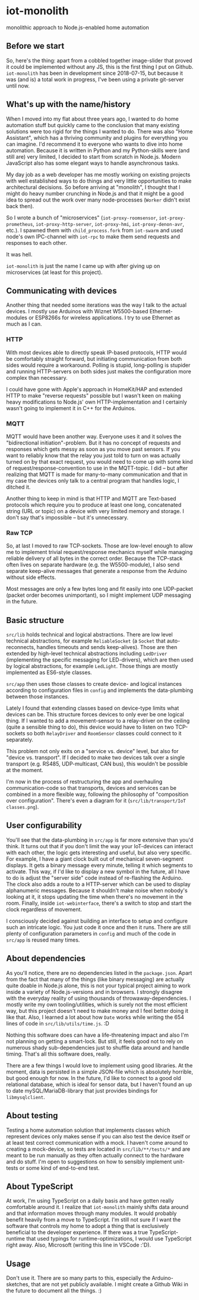 # iot-monolith

monolithic approach to Node.js-enabled home automation

## Before we start

So, here's the thing: apart from a cobbled together image-slider that proved it could be implemented without any JS, this is the first thing I put on Github.
`iot-monolith` has been in development since 2018-07-15, but because it was (and is) a total work in progress, I've been using a private git-server until now.

## What's up with the name/history

When I moved into my flat about three years ago, I wanted to do home automation stuff but quickly came to the conclusion that many existing solutions were too rigid for the things I wanted to do. There was also "Home Assistant", which has a thriving community and plugins for everything you can imagine. I'd recommend it to everyone who wants to dive into home automation. Because it is written in Python and my Python-skills were (and still are) very limited, I decided to start from scratch in Node.js. Modern JavaScript also has some elegant ways to handle asynchronous tasks.

My day job as a web developer has me mostly working on existing projects with well established ways to do things and very little opportunities to make architectural decisions. So before arriving at "monolith", I thought that I might do heavy number crunching in Node.js and that it might be a good idea to spread out the work over many node-processes (`Worker` didn't exist back then).

So I wrote a bunch of "microservices" (`iot-proxy-roomsensor`, `iot-proxy-prometheus`, `iot-proxy-http-server`, `iot-proxy-hmi`, `iot-proxy-denon-avr`, etc.). I spawned them with `child_process.fork` from `iot-swarm` and used node's own IPC-channel with `iot-rpc` to make them send requests and responses to each other.

It was hell.

`iot-monolith` is just the name I came up with after giving up on microservices (at least for this project).

## Communicating with devices

Another thing that needed some iterations was the way I talk to the actual devices. I mostly use Arduinos with Wiznet W5500-based Ethernet-modules or ESP8266s for wireless applications. I try to use Ethernet as much as I can.

### HTTP

With most devices able to directly speak IP-based protocols, HTTP would be comfortably straight forward, but initiating communication from both sides would require a workaround.
Polling is stupid, long-polling is stupider and running HTTP-servers on both sides just makes the configuration more complex than necessary.

I could have gone with Apple's approach in HomeKit/HAP and extended HTTP to make "reverse requests" possible but I wasn't keen on making heavy modifications to Node.js' own HTTP-implementation and I certainly wasn't going to implement it in C++ for the Arduinos.

### MQTT

MQTT would have been another way. Everyone uses it and it solves the "bidirectional initiation"-problem. But it has no concept of requests and responses which gets messy as soon as you move past sensors. If you want to reliably know that the relay you just told to turn on was actually turned on by that exact request, you would need to come up with some kind of request/response-convention to use in the MQTT-topic. I did – but after realizing that MQTT is made for many-to-many communication and that in my case the devices only talk to a central program that handles logic, I ditched it.

Another thing to keep in mind is that HTTP and MQTT are Text-based protocols which require you to produce at least one long, concatenated string (URL or topic) on a device with very limited memory and storage. I don't say that's impossible – but it's unnecessary.

### Raw TCP

So, at last I moved to raw TCP-sockets. Those are low-level enough to allow me to implement trivial request/response mechanics myself while managing reliable delivery of all bytes in the correct order. Because the TCP-stack often lives on separate hardware (e.g. the W5500-module), I also send separate keep-alive messages that generate a response from the Arduino without side effects.

Most messages are only a few bytes long and fit easily into one UDP-packet (packet order becomes unimportant), so I might implement UDP messaging in the future.

## Basic structure

`src/lib` holds technical and logical abstractions.
There are low level technical abstractions, for example `ReliableSocket` (a `Socket` that auto-reconnects, handles timeouts and sends keep-alives). Those are then extended by high-level technical abstractions including `LedDriver` (implementing the specific messaging for LED-drivers), which are then used by logical abstractions, for example `LedLight`. Those things are mostly implemented as ES6-style classes.

`src/app` then uses those classes to create device- and logical instances according to configuration files in `config` and implements the data-plumbing between those instances.

Lately I found that extending classes based on device-type limits what devices can be. This structure forces devices to only ever be one logical thing. If I wanted to add a movement-sensor to a relay-driver on the ceiling (quite a sensible thing to do), this device would have to listen on two TCP-sockets so both `RelayDriver` and `RoomSensor` classes could connect to it separately.

This problem not only exits on a "service vs. device" level, but also for "device vs. transport". If I decided to make two devices talk over a single transport (e.g. RS485, UDP-multicast, CAN bus), this wouldn't be possible at the moment.

I'm now in the process of restructuring the app and overhauling communication-code so that transports, devices and services can be combined in a more flexible way, following the philosophy of "composition over configuration". There's even a diagram for it (`src/lib/transport/IoT classes.png`).

## User configurability

You'll see that the data-plumbing in `src/app` is far more extensive than you'd think. It turns out that if you don't limit the way your IoT-devices can interact with each other, the logic gets interesting and useful, but also very specific. For example, I have a giant clock built out of mechanical seven-segment displays. It gets a binary message every minute, telling it which segments to activate. This way, if I'd like to display a new symbol in the future, all I have to do is adjust the "server side" code instead of re-flashing the Arduino. The clock also adds a route to a HTTP-server which can be used to display alphanumeric messages. Because it shouldn't make noise when nobody's looking at it, it stops updating the time when there's no movement in the room. Finally, inside `iot-webinterface`, there's a switch to stop and start the clock regardless of movement.

I consciously decided against building an interface to setup and configure such an intricate logic. You just code it once and then it runs. There are still plenty of configuration parameters in `config` and much of the code in `src/app` is reused many times.

## About dependencies

As you'll notice, there are no dependencies listed in the `package.json`. Apart from the fact that many of the things (like binary messaging) are actually quite doable in Node.js alone, this is not your typical project aiming to work inside a variety of Node.js-versions and in browsers. I strongly disagree with the everyday reality of using thousands of throwaway-dependencies. I mostly write my own tooling/utilities, which is surely not the most efficient way, but this project doesn't need to make money and I feel better doing it like that. Also, I learned a lot about how `Date` works while writing the 654 lines of code in `src/lib/utils/time.js`. :D

Nothing this software does can have a life-threatening impact and also I'm not planning on getting a smart-lock. But still, it feels good not to rely on numerous shady sub-dependencies just to shuffle data around and handle timing. That's all this software does, really.

There are a few things I would love to implement using good libraries. At the moment, data is persisted in a simple JSON-file which is absolutely horrible, but good enough for now.
In the future, I'd like to connect to a good old relational database, which is ideal for sensor data, but I haven't found an up to date mySQL/MariaDB-library that just provides bindings for `libmysqlclient`.

## About testing

Testing a home automation solution that implements classes which represent devices only makes sense if you can also test the device itself or at least test correct communication with a mock. I haven't come around to creating a mock-device, so tests are located in `src/lib/**/tests/*` and are meant to be run manually as they often actually connect to the hardware and do stuff. I'm open to suggestions on how to sensibly implement unit-tests or some kind of end-to-end test.

## About TypeScript

At work, I'm using TypeScript on a daily basis and have gotten really comfortable around it. I realize that `iot-monolith` mainly shifts data around and that information moves through many modules. It would probably benefit heavily from a move to TypeScript. I'm still not sure if I want the software that controls my home to adopt a thing that is exclusively beneficial to the developer experience. If there was a true TypeScript-runtime that used typings for runtime-optimizations, I would use TypeScript right away. Also, Microsoft (writing this line in VSCode :'D).

## Usage

Don't use it. There are so many parts to this, especially the Arduino-sketches, that are not yet publicly available. I might create a Github Wiki in the future to document all the things. :)
